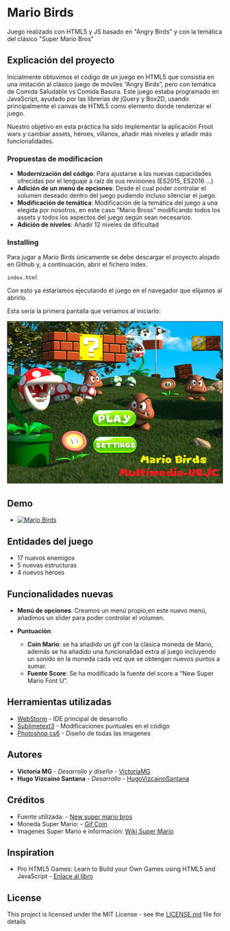 # Mario Birds

Juego realizado con HTML5 y JS basado en "Angry Birds" y con la temática del clásico "Super Mario Bros"

## Explicación del proyecto

Inicialmente obtuvimos el código de un juego en HTML5 que consistía en una imitación al clásico juego de móviles “Angry Birds”, pero con temática de Comida Saludable vs Comida Basura.
Este juego estaba programado en JavaScript, ayudado por las librerías de jQuery y Box2D, usando principalmente el canvas de HTML5 como elemento donde renderizar el juego. 

Nuestro objetivo en esta práctica ha sido implementar la aplicación Froot wars y cambiar assets, héroes, villanos, añadir más niveles y añadir más funcionalidades.

### Propuestas de modificacion

* **Modernización del código**: Para ajustarse a las nuevas capacidades ofrecidas por el lenguaje a raíz de sus revisiones (ES2015, ES2016 ...)
* **Adición de un menú de opciones**: Desde el cual poder controlar el volumen deseado dentro del juego pudiendo incluso silenciar el juego.
* **Modificación de temática**: Modificación de la temática del juego a una elegida por nosotros, en este caso “Mario Bross” modificando todos los assets y todos los aspectos del juego según sean necesarios.
* **Adición de niveles**: Añadir 12 niveles de dificultad


### Installing

Para jugar a Mario Birds únicamente se debe descargar el proyecto alojado en Github y, a continuación, abrir el fichero index.

```
index.html
```

Con esto ya estaríamos ejecutando el juego en el navegador que elijamos al abrirlo.

Esta sería la primera pantalla que veriamos al iniciarlo:

![Primer pantalla](img/primera_pantalla.png)

## Demo

* [![Mario Birds](http://img.youtube.com/vi/X4WkziUUUCY/0.jpg)](https://www.youtube.com/watch?v=X4WkziUUUCY "Mario Birds")

## Entidades del juego

* 17 nuevos enemigos
* 5 nuevas estructuras
* 4 nuevos héroes

## Funcionalidades nuevas

* **Menú de opciones**:
Creamos un menú propio,en este nuevo menú, añadimos un slider para poder controlar el volumen. 

* **Puntuación**:
    * **Coin Mario**: se ha añadido un gif con la clásica moneda de Mario, además se ha añadido una funcionalidad extra al juego incluyendo un sonido en la moneda cada vez que se obtengan nuevos puntos a sumar.
    * **Fuente Score**: Se ha modificado la fuente del score a “New Super Mario Font U”.

## Herramientas utilizadas

* [WebStorm](https://www.jetbrains.com/webstorm/) - IDE principal de desarrollo
* [Sublimetext3](https://www.sublimetext.com/3) - Modificaciones puntuales en el código
* [Photoshop cs6](https://www.adobe.com/es/products/photoshop.html?gclid=CjwKCAjw1KLkBRBZEiwARzyE76-i84VNNjIC5lScDbEw1hL3jRXAx0Dfi9q6SdJK4J90NBw50rP2IBoCtLwQAvD_BwE&sdid=8DN85NTQ&mv=search&ef_id=CjwKCAjw1KLkBRBZEiwARzyE76-i84VNNjIC5lScDbEw1hL3jRXAx0Dfi9q6SdJK4J90NBw50rP2IBoCtLwQAvD_BwE:G:s&s_kwcid=AL!3085!3!276559263832!e!!g!!adobephotoshop) - Diseño de todas las imagenes


## Autores

* **Victoria MG** - *Desarrollo y diseño* - [VictoriaMG](https://github.com/VictoriaMG)
* **Hugo Vizcaino Santana** - *Desarrollo* - [HugoVizcainoSantana](https://github.com/HugoVizcainoSantana)

## Créditos

* Fuente utilizada: - [New super mario bros](https://www.dafont.com/es/forum/read/61824/new-super-mario-bros)
* Moneda Super Mario: - [Gif Coin](https://gifimage.net/wp-content/uploads/2017/10/mario-coin-animated-gif-10.gif)
* Imagenes Super Mario e información: [Wiki Super Mario](https://mario.fandom.com/es/wiki/Bowser)

## Inspiration

* Pro HTML5 Games: Learn to Build your Own Games using HTML5 and JavaScript - [Enlace al libro](https://www.amazon.es/Pro-HTML5-Games-Learn-JavaScript/dp/1484229096/ref=dp_ob_title_bk)

## License

This project is licensed under the MIT License - see the [LICENSE.md](LICENSE.md) file for details


